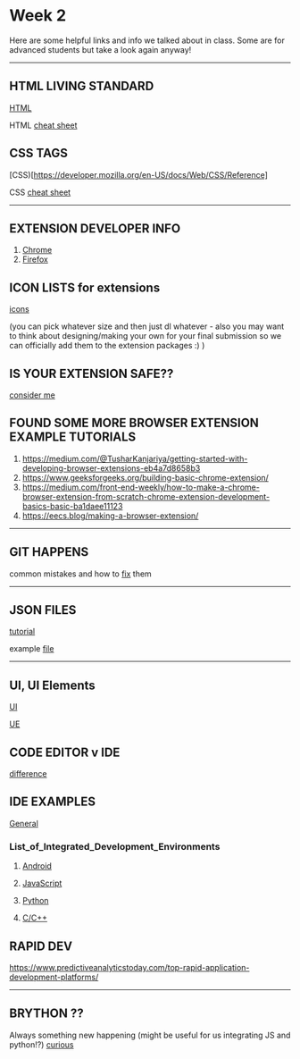 # Week 2 

Here are some helpful links and info we talked about in class. Some are for advanced students but take a look again anyway!

--- 

## HTML LIVING STANDARD

[HTML](https://html.spec.whatwg.org/dev/)

HTML [cheat sheet](https://htmlcheatsheet.com/)

## CSS TAGS

[CSS)[https://developer.mozilla.org/en-US/docs/Web/CSS/Reference]

CSS [cheat sheet](https://websitesetup.org/css3-cheat-sheet/)

---

## EXTENSION DEVELOPER INFO

1. [Chrome](https://developer.chrome.com/docs/extensions/)
2. [Firefox](https://developer.mozilla.org/en-US/docs/Mozilla/Add-ons)

## ICON LISTS for extensions 

[icons](https://iconarchive.com/search?q=icon+16x16)

(you can pick whatever size and then just dl whatever - also you may want to think about designing/making your own for your final submission so we can officially add them to the extension packages :) )

## IS YOUR EXTENSION SAFE??

[consider me](https://www.wired.com/story/how-to-audit-browser-extensions-security-chrome-firefox-edge-safari/)

## FOUND SOME MORE BROWSER EXTENSION EXAMPLE TUTORIALS

1. <https://medium.com/@TusharKanjariya/getting-started-with-developing-browser-extensions-eb4a7d8658b3>
2. <https://www.geeksforgeeks.org/building-basic-chrome-extension/>
3. <https://medium.com/front-end-weekly/how-to-make-a-chrome-browser-extension-from-scratch-chrome-extension-development-basics-basic-ba1daee11123>
4. <https://eecs.blog/making-a-browser-extension/>

---

## GIT HAPPENS

common mistakes and how to [fix](https://about.gitlab.com/blog/2018/08/08/git-happens/) them

---

## JSON FILES

[tutorial](https://www.guru99.com/json-tutorial-example.html)

example [file](https://geojson.org/)

---

## UI, UI Elements

[UI](https://www.indeed.com/career-advice/career-development/user-interface)

[UE](https://careerfoundry.com/en/blog/ui-design/ui-element-glossary/)

## CODE EDITOR v IDE

[difference](http://www.differencebetween.net/technology/difference-between-ide-and-code-editor/)

## IDE EXAMPLES

[General](https://wiki.wxwidgets.org/)

### List_of_Integrated_Development_Environments

1. [Android](https://www.androidauthority.com/10-completely-different-ides-and-methods-for-making-android-apps-701584/)

2. [JavaScript](https://www.monocubed.com/best-ide-for-javascript/)

3. [Python](https://www.geeksforgeeks.org/different-python-ides-and-code-editors/)

4. [C/C++](https://blog.eduonix.com/software-development/top-10-ides-c-c-developers/)

## RAPID DEV

https://www.predictiveanalyticstoday.com/top-rapid-application-development-platforms/

--- 

## BRYTHON ?? 

Always something new happening (might be useful for us integrating JS and python!?) [curious](
https://realpython.com/brython-python-in-browser/)

